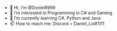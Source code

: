 - 👋 Hi, I’m @Dxniel9999
- 👀 I’m interested in Programming in C# and Gaming
- 🌱 I’m currently learning C#, Python and Java
- 📫 How to reach me: Discord = Daniel_Lol#1111

<!---
Dxniel9999/Dxniel9999 is a ✨ special ✨ repository because its `README.md` (this file) appears on your GitHub profile.
You can click the Preview link to take a look at your changes.
--->
